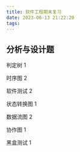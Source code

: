```yaml
---
title: 软件工程期末复习
date: 2023-06-13 21:22:20
tags:
---
```


## 分析与设计题

判定树 1

时序图 2

软件测试 2

状态转换图 1

数据流图 2

协作图 1

黑盒测试 1

